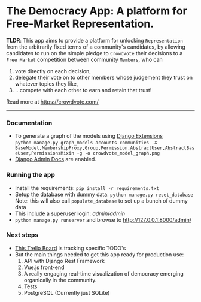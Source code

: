 # The Democracy App: A platform for Free-Market Representation.


**TLDR**: This app aims to provide a platform for unlocking `Representation` from the arbitrarily fixed terms of a 
community's candidates, by allowing candidates to run on the simple pledge to `CrowdVote` their decisions to a 
`Free Market` competition between community `Members`, who can
1) vote directly on each decision, 
2) delegate their vote on to other members whose judgement they trust on whatever topics they like,
3) ...compete with each other to earn and retain that trust!

Read more at https://crowdvote.com/

---

### Documentation

- To generate a graph of the models using [Django Extensions](https://django-extensions.readthedocs.io/en/latest/graph_models.html) <br/>
  `python manage.py graph_models accounts communities -X BaseModel,MembershipProxy,Group,Permission,AbstractUser,AbstractBaseUser,PermissionsMixin -g -o crowdvote_model_graph.png`
- [Django Admin Docs](https://docs.djangoproject.com/en/4.0/ref/contrib/admin/admindocs/) are enabled. 

### Running the app

- Install the requirements: `pip install -r requirements.txt`
- Setup the database with dummy data: `python manage.py reset_database`
<br/>Note: this will also call `populate_database` to set up a bunch of dummy data
- This include a superuser login: *admin*/*admin*
- `python manage.py runserver` and browse to http://127.0.0.1:8000/admin/

### Next steps

- [This Trello Board](https://trello.com/b/F0akcqpu/crowdvote) is tracking specific TODO's 
- But the main things needed to get this app ready for production use:
  1. API with Django Rest Framework
  1. Vue.js front-end
  1. A really engaging real-time visualization of democracy emerging organically in the community.   
  1. Tests
  1. PostgreSQL (Currently just SQLite)